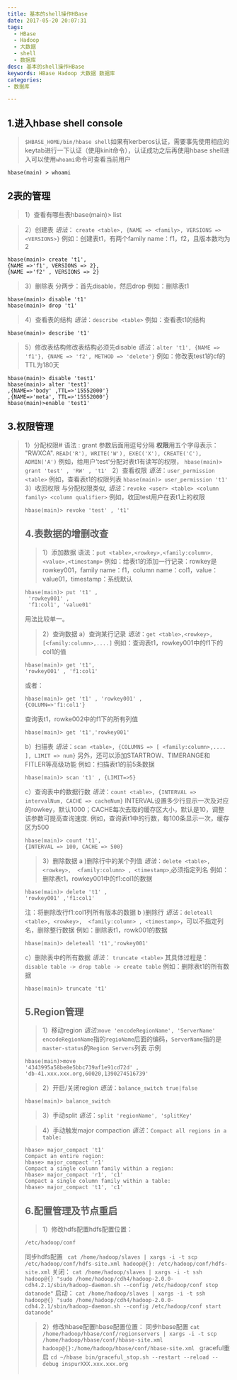 ```yaml
---
title: 基本的shell操作HBase
date: 2017-05-20 20:07:31
tags:
  - HBase
  - Hadoop
  - 大数据
  - shell
  - 数据库
desc: 基本的shell操作HBase
keywords: HBase Hadoop 大数据 数据库 
categories:
- 数据库

---
```

## **1.进入hbase shell console**
> ```$HBASE_HOME/bin/hbase shell```如果有kerberos认证，需要事先使用相应的keytab进行一下认证（使用kinit命令），认证成功之后再使用hbase shell进入可以使用``whoami``命令可查看当前用户
```
hbase(main) > whoami
```

<!--more-->
## **2表的管理**
> 1）查看有哪些表hbase(main)> list

> 2）创建表
*语法*：
```create <table>, {NAME => <family>, VERSIONS => <VERSIONS>}```
例如：创建表t1，有两个family name：f1，f2，且版本数均为2
```
hbase(main)> create 't1',
{NAME =>'f1', VERSIONS => 2},
{NAME =>'f2' , VERSIONS => 2}
```
> 3）删除表
分两步：首先disable，然后drop
例如：删除表t1
```
hbase(main)> disable 't1'
hbase(main)> drop 't1'
```
> 4）查看表的结构
*语法*：``describe <table>``
例如：查看表t1的结构
```
hbase(main)> describe 't1'
```
> 5）修改表结构修改表结构必须先disable
*语法*：``alter 't1', {NAME => 'f1'}, {NAME => 'f2', METHOD => 'delete'}``
例如：修改表test1的cf的TTL为180天
```
hbase(main)> disable 'test1'
hbase(main)> alter 'test1'
,{NAME=>'body' ,TTL=>'15552000'}
,{NAME=>'meta', TTL=>'15552000'}
hbase(main)>enable 'test1'
```

## **3.权限管理**
> 1）分配权限# 语法 : grant <user> <permissions> <table> <column family> <column qualifier> 参数后面用逗号分隔
**权限**用五个字母表示： "RWXCA".
```READ('R'), WRITE('W'), EXEC('X'), CREATE('C'), ADMIN('A')```
例如，给用户‘test'分配对表t1有读写的权限，
```hbase(main)> grant 'test' , 'RW' , 't1' ```
> 2）查看权限
*语法*：``user_permission <table>``
例如，查看表t1的权限列表
```hbase(main)> user_permission 't1'```
> 3）收回权限
与分配权限类似,
*语法*：```revoke <user> <table> <column family> <column qualifier>```
例如，收回test用户在表t1上的权限
```
hbase(main)> revoke 'test' , 't1'
```

## **4.表数据的增删改查**
> 1）添加数据
语法：``put <table>,<rowkey>,<family:column>,<value>,<timestamp>``
例如：给表t1的添加一行记录：rowkey是rowkey001，family name：f1，column name：col1，value：value01，timestamp：系统默认
```
hbase(main)> put 't1' ,
 'rowkey001' ,
 'f1:col1', 'value01'
```
用法比较单一。
> 2）查询数据
a）查询某行记录
*语法*：``get <table>,<rowkey>,[<family:column>,....]``
例如：查询表t1，rowkey001中的f1下的col1的值
```
hbase(main)> get 't1',
'rowkey001' , 'f1:col1'
```
 或者：
```
hbase(main)> get 't1' , 'rowkey001' ,
{COLUMN=>'f1:col1'}
```
查询表t1，rowke002中的f1下的所有列值
```
hbase(main)> get 't1','rowkey001'
```
b）扫描表
*语法*：``scan <table>, {COLUMNS => [ <family:column>,.... ], LIMIT => num}``
另外，还可以添加STARTROW、TIMERANGE和FITLER等高级功能
例如：扫描表t1的前5条数据
```
hbase(main)> scan 't1' , {LIMIT=>5}
```
c）查询表中的数据行数
*语法*：```count <table>, {INTERVAL => intervalNum, CACHE => cacheNum}```
INTERVAL设置多少行显示一次及对应的rowkey，默认1000；CACHE每次去取的缓存区大小，默认是10，调整该参数可提高查询速度.
例如，查询表t1中的行数，每100条显示一次，缓存区为500
```
hbase(main)> count 't1',
{INTERVAL => 100, CACHE => 500}
```
> 3）删除数据
a )删除行中的某个列值
*语法*：``delete <table>, <rowkey>,  <family:column> , <timestamp>``,必须指定列名
例如：删除表t1，rowkey001中的f1:col1的数据
```
hbase(main)> delete 't1' ,
'rowkey001' ,'f1:col1'
```
注：将删除改行f1:col1列所有版本的数据
b )删除行
*语法*：```deleteall <table>, <rowkey>,  <family:column> , <timestamp>```，可以不指定列名，删除整行数据
例如：删除表t1，rowk001的数据
```
hbase(main)> deleteall 't1','rowkey001'
```
c）删除表中的所有数据
*语法*： ``truncate <table>``
其具体过程是：``disable table -> drop table -> create table``
例如：删除表t1的所有数据
```
hbase(main)> truncate 't1'
```

## **5.Region管理**
> 1）移动region
*语法*:``move 'encodeRegionName', 'ServerName'``
``encodeRegionName``指的``regioName``后面的编码，``ServerName``指的是``master-status``的``Region Servers``列表
示例
```
hbase(main)>move 
'4343995a58be8e5bbc739af1e91cd72d' ,
'db-41.xxx.xxx.org,60020,1390274516739'
```
> 2）开启/关闭region
*语法*：``balance_switch true|false``
```
hbase(main)> balance_switch
```
> 3）手动split
*语法*：``split 'regionName', 'splitKey'``

> 4）手动触发major compaction
*语法*：``Compact all regions in a table:``
```
hbase> major_compact 't1'
Compact an entire region:
hbase> major_compact 'r1'
Compact a single column family within a region:
hbase> major_compact 'r1', 'c1'
Compact a single column family within a table:
hbase> major_compact 't1', 'c1'
```
## **6.配置管理及节点重启**
> 1）修改hdfs配置hdfs配置位置：
```
/etc/hadoop/conf
```
 同步hdfs配置
``
cat /home/hadoop/slaves | xargs -i -t scp /etc/hadoop/conf/hdfs-site.xml hadoop@{}: /etc/hadoop/conf/hdfs-site.xml``
关闭：
``
cat /home/hadoop/slaves | xargs -i -t ssh hadoop@{} "sudo /home/hadoop/cdh4/hadoop-2.0.0-cdh4.2.1/sbin/hadoop-daemon.sh --config /etc/hadoop/conf stop datanode"
``
启动：
``cat /home/hadoop/slaves | xargs -i -t ssh hadoop@{} "sudo /home/hadoop/cdh4/hadoop-2.0.0-cdh4.2.1/sbin/hadoop-daemon.sh --config /etc/hadoop/conf start datanode"
``
> 2）修改hbase配置hbase配置位置：
同步hbase配置
``cat /home/hadoop/hbase/conf/regionservers | xargs -i -t scp /home/hadoop/hbase/conf/hbase-site.xml hadoop@{}:/home/hadoop/hbase/conf/hbase-site.xml
``
graceful重启
``
cd ~/hbase
bin/graceful_stop.sh --restart --reload --debug inspurXXX.xxx.xxx.org 
``